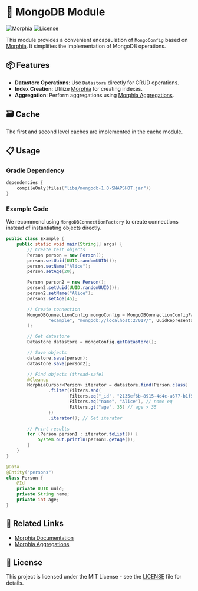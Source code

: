 # 🚀 MongoDB Module

[![Morphia](https://img.shields.io/badge/Morphia-2.4-blue.svg)](https://morphia.dev/landing/index.html)
[![License](https://img.shields.io/badge/license-MIT-green.svg)](LICENSE)

This module provides a convenient encapsulation of `MongoConfig` based on [Morphia](https://morphia.dev/landing/index.html). It simplifies the implementation of MongoDB operations.

## 📦 Features

- **Datastore Operations**: Use `Datastore` directly for CRUD operations.
- **Index Creation**: Utilize [Morphia](https://morphia.dev/landing/index.html) for creating indexes.
- **Aggregation**: Perform aggregations using [Morphia Aggregations](https://morphia.dev/morphia/2.4/aggregations.html).

## 🗃️ Cache

The first and second level caches are implemented in the cache module.

## 📋 Usage

### Gradle Dependency

```kotlin
dependencies {
    compileOnly(files("libs/mongodb-1.0-SNAPSHOT.jar"))
}
```

### Example Code

We recommend using `MongoDBConnectionFactory` to create connections instead of instantiating objects directly.

```java
public class Example {
    public static void main(String[] args) {
        // Create test objects
        Person person = new Person();
        person.setUuid(UUID.randomUUID());
        person.setName("Alice");
        person.setAge(20);

        Person person2 = new Person();
        person2.setUuid(UUID.randomUUID());
        person2.setName("Alice");
        person2.setAge(45);

        // Create connection
        MongoDBConnectionConfig mongoConfig = MongoDBConnectionConfigFactory.create(
                "example", "mongodb://localhost:27017/", UuidRepresentation.STANDARD
        );

        // Get datastore
        Datastore datastore = mongoConfig.getDatastore();

        // Save objects
        datastore.save(person);
        datastore.save(person2);

        // Find objects (thread-safe)
        @Cleanup
        MorphiaCursor<Person> iterator = datastore.find(Person.class)
                .filter(Filters.and(
                        Filters.eq("_id", "2135ef6b-8915-4d4c-a677-b1f5482ed2aa"), // _id eq
                        Filters.eq("name", "Alice"), // name eq
                        Filters.gt("age", 35) // age > 35
                ))
                .iterator(); // Get iterator

        // Print results
        for (Person person1 : iterator.toList()) {
            System.out.println(person1.getAge());
        }
    }
}

@Data
@Entity("persons")
class Person {
    @Id
    private UUID uuid;
    private String name;
    private int age;
}
```

## 🔗 Related Links

- [Morphia Documentation](https://morphia.dev/landing/index.html)
- [Morphia Aggregations](https://morphia.dev/morphia/2.4/aggregations.html)

## 📝 License

This project is licensed under the MIT License - see the [LICENSE](LICENSE) file for details.
